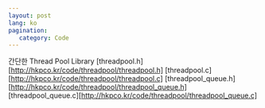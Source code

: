 ```yaml
---
layout: post
lang: ko
pagination:
   category: Code
---
```


간단한 Thread Pool Library
[threadpool.h][http://hkpco.kr/code/threadpool/threadpool.h]
[threadpool.c][http://hkpco.kr/code/threadpool/threadpool.c]
[threadpool_queue.h][http://hkpco.kr/code/threadpool/threadpool_queue.h]
[threadpool_queue.c][http://hkpco.kr/code/threadpool/threadpool_queue.c]
